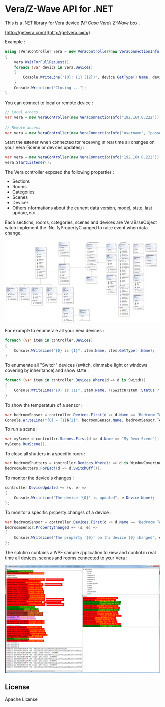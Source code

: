 # Vera/Z-Wave API for .NET

This is a .NET library for Vera device (*Mi Casa Verde Z-Wave box*).

[http://getvera.com/](http://getvera.com/)

Example :

```csharp
using (VeraController vera = new VeraController(new VeraConnectionInfo("192.168.0.222"))) 
{
    vera.WaitForFullRequest();
    foreach (var device in vera.Devices)
    {
        Console.WriteLine("{0}: {1} ({2})", device.GetType().Name, device.Name, device.Room?.Name ?? "No room");
    }
    Console.WriteLine("Closing ...");
}
```

You can connect to local or remote device :

```csharp
// Local access
var vera = new VeraController(new VeraConnectionInfo("192.168.0.222"));

// Remote access
var vera = new VeraController(new VeraConnectionInfo("username", "password", "S/N");
```

Start the listener when connected for receiving in real time all changes on your Vera (Scene or devices updates) :

```csharp
var vera = new VeraController(new VeraConnectionInfo("192.168.0.222"));
vera.StartListener();
```

The Vera controller exposed the following properties :
- Sections
- Rooms
- Categories
- Scenes
- Devices
- Others informations about the current data version, model, state, last update, etc...

Each sections, rooms, categories, scenes and devices are VeraBaseObject witch implement the INotifyPropertyChanged to raise event when data change.

![ClassDiagram](Images/ClassDiagram.png)

For example to enumerate all your Vera devices :

```csharp
foreach (var item in controller.Devices)
{
    Console.WriteLine("{0} is {1}", item.Name, item.GetType().Name);
}
```

To enumerate all "Switch" devices (switch, dimmable light or windows covering by inheritance) and show state :

```csharp
foreach (var item in controller.Devices.Where(d => d is Switch))
{
    Console.WriteLine("{0} is {1}", item.Name, ((Switch)item).Status ? "ON" : "OFF");
}
```

To show the temperature of a sensor :

```csharp
var bedroomSensor = controller.Devices.First(d => d.Name == "Bedroom Temperature Sensor");
Console.WriteLine("{0} = {1}�{2}", bedroomSensor.Name, bedroomSensor.Temperature, controller.TemperatureUnit);
```

To run a scene :

```csharp
var myScene = controller.Scenes.First(d => d.Name == "My Demo Scene");
myScene.RunScene();
```

To close all shutters in a specific room :

```csharp
var bedroomShutters = controller.Devices.Where(d => d is WindowCovering && d.Room.Name == "Bedroom").ToList();
bedroomShutters.ForEach(d => d.SwitchOff());
```

To monitor the device's changes :

```csharp
controller.DeviceUpdated += (s, e) =>
{
    Console.WriteLine("The device '{0}' is updated", e.Device.Name);
};
```

To monitor a specific property changes of a device :
```csharp
var bedroomSensor = controller.Devices.First(d => d.Name == "Bedroom Temperature Sensor");
bedroomSensor.PropertyChanged += (s, e) =>
{
    Console.WriteLine("The property '{0}' on the device {0} changed", e.PropertyName, bedroomSensor.Name);
};
```

The solution contains a WPF sample application to view and control in real time all devices, scenes and rooms connected to your Vera :

![WpfConsoleTest](Images/WpfConsoleTest.png)


License
----

Apache License

